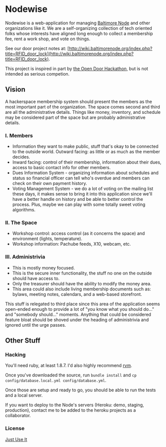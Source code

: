 # Nodewise

Nodewise is a web-application for managing [Baltimore
Node](http://baltimorenode.org) and other organizations like it. We are a
self-organizing collection of tech oriented folks whose interests have aligned
long enough to collect a membership fee, rent a work shop, and vote on things.

See our door project notes at:
[http://wiki.baltimorenode.org/index.php?title=RFID_door_lock](http://wiki.baltimorenode.org/index.php?title=RFID_door_lock).

This project is inspired in part by [the Open Door
Hackathon](http://opendoor.eventbrite.com/), but is not intended as serious
competion.

## Vision

A hackerspace membership system should present the members as the most important
part of the organization. The space comes second and third are all the
administrative details. Things like money, inventory, and schedule may be
considered part of the space but are probably administrative details.

### I. Members

* Information they want to make public, stuff that's okay to be connected to the
outside world. Outward facing: as little or as much as the member decides.
* Inward facing: control of their membership, information about their dues,
access to basic contact info for other members.
* Dues Information System - organizing information about schedules and status so
financial officer can tell who's overdue and members can check on their own
payment history.
* Voting Management System - we do a lot of voting on the mailing list these
days, it makes sense to bring it into this application since we'll have a better
handle on history and be able to better control the process. Plus, maybe we can
play with some totally sweet voting algorithms.


### II. The Space

* Workshop control: access control (as it concerns the space) and environment (lights,
temperature).
* Workshop information: Pachube feeds, X10, webcam, etc.

### III. Administrivia

* This is mostly money focused.
* This is the secure inner functionality, the stuff no one on the outside should
have access to. 
* Only the treasurer should have the ability to modify the money area.
* This area could also include living membership documents such as:
bylaws, meeting notes, calendars, and a web-based storefront.

This stuff is relegated to third place since this area of the application seems
open-ended enough to provide a lot of "you know what you should do..." and
"somebody should..." moments. Anything that could be considered feature bloat
should be shoved under the heading of administrivia and ignored until the urge
passes.

## Other Stuff

### Hacking

You'll need ruby, at least 1.8.7. I'd also highly recommend [rvm](rvm.beginrescueend.com). 

Once you've downloaded the source, run `bundle install` and `cp
config/database.local.yml config/database.yml`.

Once those are setup and ready to go, you should be able to run the tests and a local server.

If you want to deploy to the Node's servers (Heroku: demo, staging, production),
contact me to be added to the heroku projects as a collaborator.

### License

[Just Use It](http://sam.zoy.org/wtfpl/)
